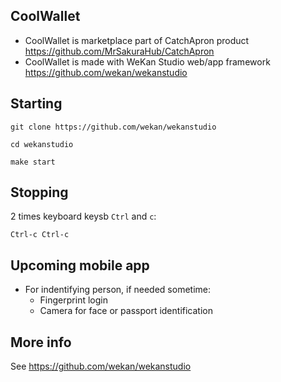 ## CoolWallet

- CoolWallet is marketplace part of CatchApron product https://github.com/MrSakuraHub/CatchApron
- CoolWallet is made with WeKan Studio web/app framework https://github.com/wekan/wekanstudio

## Starting

```
git clone https://github.com/wekan/wekanstudio

cd wekanstudio

make start
```

## Stopping

2 times keyboard keysb `Ctrl` and `c`:

```
Ctrl-c Ctrl-c
```

## Upcoming mobile app

- For indentifying person, if needed sometime:
  - Fingerprint login
  - Camera for face or passport identification

## More info

See https://github.com/wekan/wekanstudio
